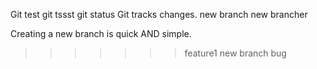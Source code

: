 Git test
git tssst
git status
Git tracks changes.
new branch
new brancher

Creating a new branch is quick AND simple.
>>>>>>> feature1
new branch
bug
